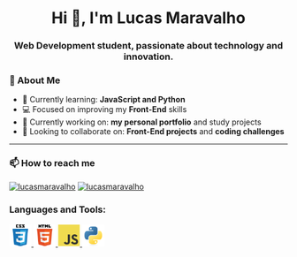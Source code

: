 <h1 align="center">Hi 👋, I'm Lucas Maravalho</h1>
<h3 align="center">Web Development student, passionate about technology and innovation.</h3>

### 🧠 About Me 

- 🌱 Currently learning: **JavaScript and Python**
- 💻 Focused on improving my **Front-End** skills
- 🔭 Currently working on: **my personal portfolio** and study projects
- 👯 Looking to collaborate on: **Front-End projects** and **coding challenges**

---

### 📫 How to reach me
<p align="left">
<a href="https://www.linkedin.com/in/lucas-maravalho-7458b22bb/" target="blank"><img align="center" src="https://raw.githubusercontent.com/rahuldkjain/github-profile-readme-generator/master/src/images/icons/Social/linked-in-alt.svg" alt="lucasmaravalho" height="30" width="40" /></a>
<a href="https://instagram.com/lucasmaravalho" target="blank"><img align="center" src="https://raw.githubusercontent.com/rahuldkjain/github-profile-readme-generator/master/src/images/icons/Social/instagram.svg" alt="lucasmaravalho" height="30" width="40" /></a>

<h3 align="left">Languages and Tools:</h3>
  <p align="left"> 
    <a href="https://www.w3schools.com/css/" target="_blank" rel="noreferrer"> 
      <img src="https://raw.githubusercontent.com/devicons/devicon/master/icons/css3/css3-original-wordmark.svg" alt="css3" width="40" height="40"/> 
    </a>
    <a href="https://www.w3.org/html/" target="_blank" rel="noreferrer"> 
      <img src="https://raw.githubusercontent.com/devicons/devicon/master/icons/html5/html5-original-wordmark.svg" alt="html5" width="40" height="40"/>
      <img src="https://raw.githubusercontent.com/devicons/devicon/master/icons/javascript/javascript-original.svg" alt="javascript" width="40" height="40"/> 
    </a>
    </a> 
    <a href="https://www.python.org" target="_blank" rel="noreferrer"> 
      <img src="https://raw.githubusercontent.com/devicons/devicon/master/icons/python/python-original.svg" alt="python" width="40" height="40"/> 
    </a> 
    <a href="https://react.dev/" target="_blank" rel="noreferrer">





